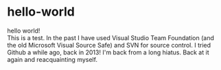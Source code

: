 # hello-world
hello world!  
This is a test.
In the past I have used Visual Studio Team Foundation (and the old Microsoft Visual Source Safe) and SVN for source control.  I tried Github a while ago, back in 2013!  I'm back from a long hiatus.  Back at it again and reacquainting myself. 
